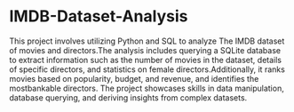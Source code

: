 # IMDB-Dataset-Analysis
This project involves utilizing Python and SQL to analyze The IMDB dataset of movies and directors.The analysis includes querying a SQLite database to extract information such as the number of movies in the dataset, details of specific directors, and statistics on female directors.Additionally, it ranks movies based on popularity, budget, and revenue, and identifies the mostbankable directors. The project showcases skills in data manipulation, database querying, and deriving insights from complex datasets.
